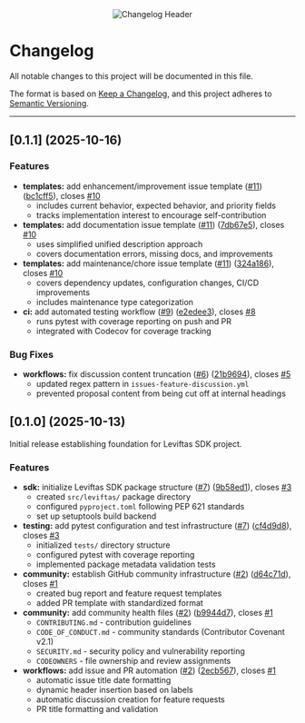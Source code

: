 <!--
Copyright © 2025 Leviftas authors. All rights reserved.

Licensed under the GNU General Public License v3.0 (the "License");
you may not use this file except in compliance with the License.
You may obtain a copy of the License at

https://www.gnu.org/licenses/gpl-3.0.html

Unless required by applicable law or agreed to in writing, software
distributed under the License is distributed on an "AS IS" BASIS,
WITHOUT WARRANTIES OR CONDITIONS OF ANY KIND, either express or implied.
See the License for the specific language governing permissions and
limitations under the License.

CHANGELOG.md

Version history and change log for Leviftas project following Keep a Changelog format.

- Author   : FrostLeo <frostleo.dev@gmail.com>
- Created  : 2025/10/17
- Modified : 2025/10/17
-->

<div align="center">
  <img src="https://frost-leo.github.io/Leviftas/assets/images/github/changelog/header.svg" alt="Changelog Header">
</div>

# Changelog

All notable changes to this project will be documented in this file.

The format is based on [Keep a Changelog](https://keepachangelog.com/en/1.0.0/),
and this project adheres to [Semantic Versioning](https://semver.org/spec/v2.0.0.html).

---

## [0.1.1] (2025-10-16)


### Features

* **templates:** add enhancement/improvement issue template ([#11](https://github.com/Frost-Leo/Leviftas/issues/11)) ([bc1cff5](https://github.com/Frost-Leo/Leviftas/commit/bc1cff5)), closes [#10](https://github.com/Frost-Leo/Leviftas/issues/10)
  - includes current behavior, expected behavior, and priority fields
  - tracks implementation interest to encourage self-contribution
* **templates:** add documentation issue template ([#11](https://github.com/Frost-Leo/Leviftas/issues/11)) ([7db67e5](https://github.com/Frost-Leo/Leviftas/commit/7db67e5)), closes [#10](https://github.com/Frost-Leo/Leviftas/issues/10)
  - uses simplified unified description approach
  - covers documentation errors, missing docs, and improvements
* **templates:** add maintenance/chore issue template ([#11](https://github.com/Frost-Leo/Leviftas/issues/11)) ([324a186](https://github.com/Frost-Leo/Leviftas/commit/324a186)), closes [#10](https://github.com/Frost-Leo/Leviftas/issues/10)
  - covers dependency updates, configuration changes, CI/CD improvements
  - includes maintenance type categorization
* **ci:** add automated testing workflow ([#9](https://github.com/Frost-Leo/Leviftas/issues/9)) ([e2edee3](https://github.com/Frost-Leo/Leviftas/commit/e2edee3)), closes [#8](https://github.com/Frost-Leo/Leviftas/issues/8)
  - runs pytest with coverage reporting on push and PR
  - integrated with Codecov for coverage tracking


### Bug Fixes

* **workflows:** fix discussion content truncation ([#6](https://github.com/Frost-Leo/Leviftas/issues/6)) ([21b9694](https://github.com/Frost-Leo/Leviftas/commit/21b9694)), closes [#5](https://github.com/Frost-Leo/Leviftas/issues/5)
  - updated regex pattern in `issues-feature-discussion.yml`
  - prevented proposal content from being cut off at internal headings



## [0.1.0] (2025-10-13)

Initial release establishing foundation for Leviftas SDK project.


### Features

* **sdk:** initialize Leviftas SDK package structure ([#7](https://github.com/Frost-Leo/Leviftas/issues/7)) ([9b58ed1](https://github.com/Frost-Leo/Leviftas/commit/9b58ed1)), closes [#3](https://github.com/Frost-Leo/Leviftas/issues/3)
  - created `src/leviftas/` package directory
  - configured `pyproject.toml` following PEP 621 standards
  - set up setuptools build backend
* **testing:** add pytest configuration and test infrastructure ([#7](https://github.com/Frost-Leo/Leviftas/issues/7)) ([cf4d9d8](https://github.com/Frost-Leo/Leviftas/commit/cf4d9d8)), closes [#3](https://github.com/Frost-Leo/Leviftas/issues/3)
  - initialized `tests/` directory structure
  - configured pytest with coverage reporting
  - implemented package metadata validation tests
* **community:** establish GitHub community infrastructure ([#2](https://github.com/Frost-Leo/Leviftas/issues/2)) ([d64c71d](https://github.com/Frost-Leo/Leviftas/commit/d64c71d)), closes [#1](https://github.com/Frost-Leo/Leviftas/issues/1)
  - created bug report and feature request templates
  - added PR template with standardized format
* **community:** add community health files ([#2](https://github.com/Frost-Leo/Leviftas/issues/2)) ([b9944d7](https://github.com/Frost-Leo/Leviftas/commit/b9944d7)), closes [#1](https://github.com/Frost-Leo/Leviftas/issues/1)
  - `CONTRIBUTING.md` - contribution guidelines
  - `CODE_OF_CONDUCT.md` - community standards (Contributor Covenant v2.1)
  - `SECURITY.md` - security policy and vulnerability reporting
  - `CODEOWNERS` - file ownership and review assignments
* **workflows:** add issue and PR automation ([#2](https://github.com/Frost-Leo/Leviftas/issues/2)) ([2ecb567](https://github.com/Frost-Leo/Leviftas/commit/2ecb567)), closes [#1](https://github.com/Frost-Leo/Leviftas/issues/1)
  - automatic issue title date formatting
  - dynamic header insertion based on labels
  - automatic discussion creation for feature requests
  - PR title formatting and validation
